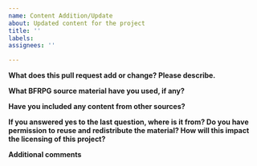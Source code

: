 ```yaml
---
name: Content Addition/Update
about: Updated content for the project
title: ''
labels:
assignees: ''

---
```


**What does this pull request add or change? Please describe.**

**What BFRPG source material have you used, if any?**

**Have you included any content from other sources?**

**If you answered yes to the last question, where is it from? Do you have permission to reuse and redistribute the material? 
How will this impact the licensing of this project?**

**Additional comments**
